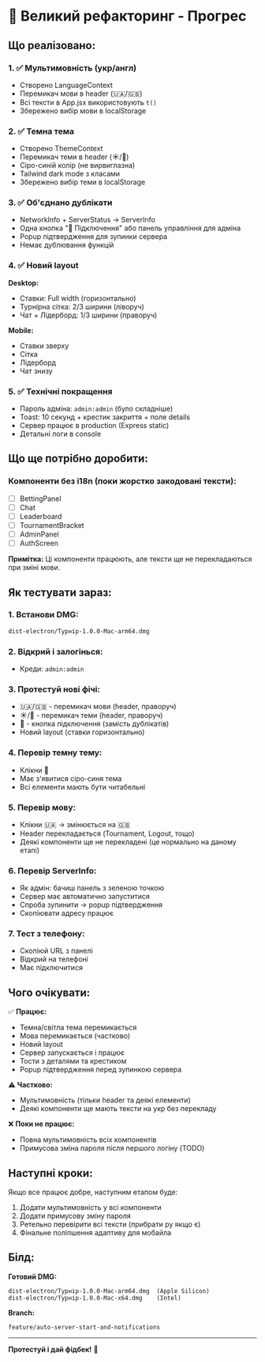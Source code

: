 # 🎨 Великий рефакторинг - Прогрес

## Що реалізовано:

### 1. ✅ Мультимовність (укр/англ)
- Створено LanguageContext
- Перемикач мови в header (🇺🇦/🇬🇧)
- Всі тексти в App.jsx використовують `t()`
- Збережено вибір мови в localStorage

### 2. ✅ Темна тема
- Створено ThemeContext
- Перемикач теми в header (☀️/🌙)
- Сіро-синій колір (не вирвиглазна)
- Tailwind dark mode з класами
- Збережено вибір теми в localStorage

### 3. ✅ Об'єднано дублікати
- NetworkInfo + ServerStatus → ServerInfo
- Одна кнопка "📡 Підключення" або панель управління для адміна
- Popup підтвердження для зупинки сервера
- Немає дублювання функцій

### 4. ✅ Новий layout
**Desktop:**
- Ставки: Full width (горизонтально)
- Турнірна сітка: 2/3 ширини (ліворуч)
- Чат + Лідерборд: 1/3 ширини (праворуч)

**Mobile:**
- Ставки зверху
- Сітка
- Лідерборд
- Чат знизу

### 5. ✅ Технічні покращення
- Пароль адміна: `admin:admin` (було складніше)
- Toast: 10 секунд + крестик закриття + поле details
- Сервер працює в production (Express static)
- Детальні логи в console

## Що ще потрібно доробити:

### Компоненти без i18n (поки жорстко закодовані тексти):
- [ ] BettingPanel
- [ ] Chat
- [ ] Leaderboard
- [ ] TournamentBracket
- [ ] AdminPanel
- [ ] AuthScreen

**Примітка:** Ці компоненти працюють, але тексти ще не перекладаються при зміні мови.

## Як тестувати зараз:

### 1. Встанови DMG:
```bash
dist-electron/Турнір-1.0.0-Mac-arm64.dmg
```

### 2. Відкрий і залогінься:
- Креди: `admin:admin`

### 3. Протестуй нові фічі:
- 🇺🇦/🇬🇧 - перемикач мови (header, праворуч)
- ☀️/🌙 - перемикач теми (header, праворуч)
- 📡 - кнопка підключення (замість дублікатів)
- Новий layout (ставки горизонтально)

### 4. Перевір темну тему:
- Клікни 🌙
- Має з'явитися сіро-синя тема
- Всі елементи мають бути читабельні

### 5. Перевір мову:
- Клікни 🇺🇦 → змінюється на 🇬🇧
- Header перекладається (Tournament, Logout, тощо)
- Деякі компоненти ще не перекладені (це нормально на даному етапі)

### 6. Перевір ServerInfo:
- Як адмін: бачиш панель з зеленою точкою
- Сервер має автоматично запуститися
- Спроба зупинити → popup підтвердження
- Скопіювати адресу працює

### 7. Тест з телефону:
- Скопіюй URL з панелі
- Відкрий на телефоні
- Має підключитися

## Чого очікувати:

✅ **Працює:**
- Темна/світла тема перемикається
- Мова перемикається (частково)
- Новий layout
- Сервер запускається і працює
- Тости з деталями та крестиком
- Popup підтвердження перед зупинкою сервера

⚠️ **Частково:**
- Мультимовність (тільки header та деякі елементи)
- Деякі компоненти ще мають тексти на укр без перекладу

❌ **Поки не працює:**
- Повна мультимовність всіх компонентів
- Примусова зміна пароля після першого логіну (TODO)

## Наступні кроки:

Якщо все працює добре, наступним етапом буде:
1. Додати мультимовність у всі компоненти
2. Додати примусову зміну пароля
3. Ретельно перевірити всі тексти (прибрати ру якщо є)
4. Фінальне поліпшення адаптиву для мобайла

## Білд:

**Готовий DMG:**
```
dist-electron/Турнір-1.0.0-Mac-arm64.dmg  (Apple Silicon)
dist-electron/Турнір-1.0.0-Mac-x64.dmg    (Intel)
```

**Branch:**
```
feature/auto-server-start-and-notifications
```

---

**Протестуй і дай фідбек!** 🚀
